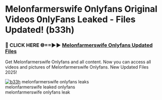 # Melonfarmerswife Onlyfans Original Videos 0nlyFans Leaked - Files Updated! (b33h)

<h3>🔴 CLICK HERE 🌐==►► <a href="https://tinyurl.com/x26r9saj" rel="nofollow">Melonfarmerswife Onlyfans Updated Files</a></h3>

Get Melonfarmerswife Onlyfans and all content. Now you can access all videos and pictures of Melonfarmerswife Onlyfans. New Updated Files 2025!

[![b33h](https://i.imgur.com/LkgZPqh.gif)](https://tinyurl.com/x26r9saj)
melonfarmerswife onlyfans leaks<br>
melonfarmerswife leaked onlyfans<br>
melonfarmerswife onlyfans leak